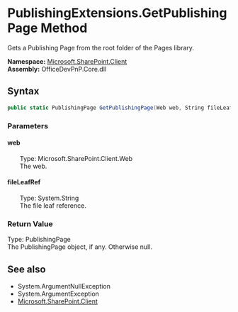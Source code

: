 # PublishingExtensions.GetPublishingPage Method  
Gets a Publishing Page from the root folder of the Pages library.  

**Namespace:** [Microsoft.SharePoint.Client](Microsoft.SharePoint.Client.md)  
**Assembly:** OfficeDevPnP.Core.dll  
## Syntax
```C#
public static PublishingPage GetPublishingPage(Web web, String fileLeafRef)
```
### Parameters
#### web  
&emsp;&emsp;Type: Microsoft.SharePoint.Client.Web  
&emsp;&emsp;The web.  

#### fileLeafRef  
&emsp;&emsp;Type: System.String  
&emsp;&emsp;The file leaf reference.  

### Return Value
Type: PublishingPage  
The PublishingPage object, if any. Otherwise null.

## See also
- System.ArgumentNullException
- System.ArgumentException
- [Microsoft.SharePoint.Client](Microsoft.SharePoint.Client.md)
